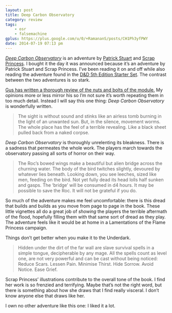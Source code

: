 ```yaml
---
layout: post
title: Deep Carbon Observatory
category: review
tags:
    - osr
    - falsemachine
gplus: https://plus.google.com/u/0/+RamananS/posts/CH1Ph3yfPWY
date: 2014-07-19 07:13 pm
---
```


[_Deep Carbon Observatory_][1] is an adventure by [Patrick Stuart][2] and [Scrap Princess][3]. I bought it the day it was announced because it’s an adventure by Patrick Stuart and Scrap Princess. I’ve been reading it on and off while also reading the adventure found in the [D&D 5th Edition Starter Set][4]. The contrast between the two adventures is so stark.

[Gus has written a thorough review of the nuts and bolts of the module.][5] My opinions more or less mirror his so I’m not sure it’s worth repeating them in too much detail. Instead I will say this one thing: _Deep Carbon Observatory_ is wonderfully written.

> The sight is without sound and stinks like an airless tomb burning in the light of an unwanted sun. But, in the silence, movement worms. The whole place has the feel of a terrible revealing. Like a black sheet pulled back from a naked corpse.

_Deep Carbon Observatory_ is thoroughly unrelenting its bleakness. There is a sadness that permeates the whole work. The players march towards the observatory passing all sorts of horror on their way.

> The Roc’s bowed wings make a beautiful but alien bridge across the churning water. The body of the bird twitches slightly, devoured by whatever lies beneath. Looking down, you see leeches, sized like men, feeding on the bird. Not yet fully dead its head lolls half sunken and gasps. The ‘bridge’ will be consumed in d4 hours. It may be possible to save the Roc. It will not be grateful if you do.

So much of the adventure makes me feel uncomfortable: there is this dread that builds and builds as you move from page to page in the book. These little vignettes all do a great job of _showing_ the players the terrible aftermath of the flood, hopefully filling them with that same sort of dread as they play. The adventure feels like it would be at home in a Lamentations of the Flame Princess campaign.

Things don’t get better when you make it to the Underdark.

> Hidden under the dirt of the far wall are slave survival spells in a simple tongue, decipherable by any mage. All the spells count as level one, are not very powerful and can be cast without being noticed: Reduce Scars. Lessen Pain. Minimise Thirst. Hide Sorrow. Avoid Notice. Ease Grief.

Scrap Princess’ illustrations contribute to the overall tone of the book. I find her work is so frenzied and terrifying. Maybe that’s not the right word, but there is something about how she draws that I find really visceral. I don’t know anyone else that draws like her.

I own no other adventure like this one: I liked it a lot. 


[1]: http://www.rpgnow.com/product/131801/Deep-Carbon-Observatory?term=deep+car
[2]: http://falsemachine.blogspot.ca/
[3]: http://monstermanualsewnfrompants.blogspot.com.au/
[4]: /blog/d-d-5th-edition/
[5]: http://dungeonofsigns.blogspot.ca/2014/07/a-strange-and-wonderful-bleakness-deep.html
